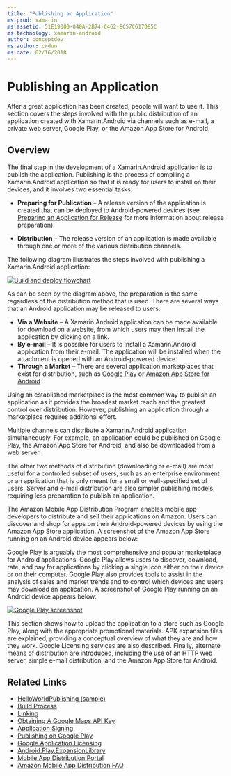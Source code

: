 ```yaml
---
title: "Publishing an Application"
ms.prod: xamarin
ms.assetid: 51E19000-040A-2B74-C462-EC57C617085C
ms.technology: xamarin-android
author: conceptdev
ms.author: crdun
ms.date: 02/16/2018
---
```


# Publishing an Application

After a great application has been created, people will want to use it. This
section covers the steps involved with the public distribution of an application
created with Xamarin.Android via channels such as e-mail, a private web server,
Google Play, or the Amazon App Store for Android.


## Overview

The final step in the development of a Xamarin.Android application is
to publish the application. Publishing is the process of compiling a
Xamarin.Android application so that it is ready for users to install on
their devices, and it involves two essential tasks:

- **Preparing for Publication** &ndash; A release version of the
    application is created that can be deployed to Android-powered
    devices (see [Preparing an Application for Release](~/android/deploy-test/release-prep/index.md)
    for more information about release preparation).

- **Distribution** &ndash; The release version of an application is made
    available through one or more of the various distribution channels.

The following diagram illustrates the steps involved with publishing a Xamarin.Android application:

[![Build and deploy flowchart](images/build-and-deploy-steps.png)](images/build-and-deploy-steps.png#lightbox)

As can be seen by the diagram above, the preparation is the same regardless
of the distribution method that is used. There are several ways that an Android
application may be released to users:

- **Via a Website** &ndash; A Xamarin.Android application can be made available for download on a website, from which users may then install the application by clicking on a link.
- **By e-mail** &ndash; It is possible for users to install a Xamarin.Android application from their e-mail. The application will be installed when the attachment is opened with an Android-powered device.
- **Through a Market** &ndash; There are several application marketplaces that exist for distribution, such as  [Google Play](http://play.google.com/) or  [Amazon App Store for Android](http://www.amazon.com/mobile-apps/b?ie=UTF8&node=2350149011) .


Using an established marketplace is the most common way to publish an
application as it provides the broadest market reach and the greatest control
over distribution. However, publishing an application through a marketplace
requires additional effort.

Multiple channels can distribute a Xamarin.Android application
simultaneously. For example, an application could be published on Google Play,
the Amazon App Store for Android, and also be downloaded from a web server.

The other two methods of distribution (downloading or e-mail) are most useful
for a controlled subset of users, such as an enterprise environment or an
application that is only meant for a small or well-specified set of users.
Server and e-mail distribution are also simpler publishing models, requiring
less preparation to publish an application.

The Amazon Mobile App Distribution Program enables mobile app developers to
distribute and sell their applications on Amazon. Users can discover and shop
for apps on their Android-powered devices by using the Amazon App Store
application. A screenshot of the Amazon App Store running on an Android device
appears below:

Google Play is arguably the most comprehensive and popular marketplace for
Android applications. Google Play allows users to discover, download, rate, and
pay for applications by clicking a single icon either on their device or on
their computer. Google Play also provides tools to assist in the analysis of
sales and market trends and to control which devices and users may download an
application. A screenshot of Google Play running on an Android device appears
below:

[![Google Play screenshot](images/google-play-app.png)](images/google-play-app.png#lightbox)

This section shows how to upload the application to a store such as
Google Play, along with the appropriate promotional materials. APK
expansion files are explained, providing a conceptual overview of what
they are and how they work. Google Licensing services are also
described. Finally, alternate means of distribution are introduced,
including the use of an HTTP web server, simple e-mail distribution,
and the Amazon App Store for Android.


## Related Links

- [HelloWorldPublishing (sample)](https://developer.xamarin.com/samples/monodroid/HelloWorldPublishing/)
- [Build Process](~/android/deploy-test/building-apps/build-process.md)
- [Linking](~/android/deploy-test/linker.md)
- [Obtaining A Google Maps API Key](~/android/platform/maps-and-location/maps/obtaining-a-google-maps-api-key.md)
- [Application Signing](https://source.android.com/security/apksigning/)
- [Publishing on Google Play](https://developer.android.com/distribute/googleplay/publish/index.html)
- [Google Application Licensing](https://developer.android.com/guide/google/play/licensing/index.html)
- [Android.Play.ExpansionLibrary](https://github.com/mattleibow/Android.Play.ExpansionLibrary)
- [Mobile App Distribution Portal](https://developer.amazon.com/welcome.html)
- [Amazon Mobile App Distribution FAQ](https://developer.amazon.com/help/faq.html)
